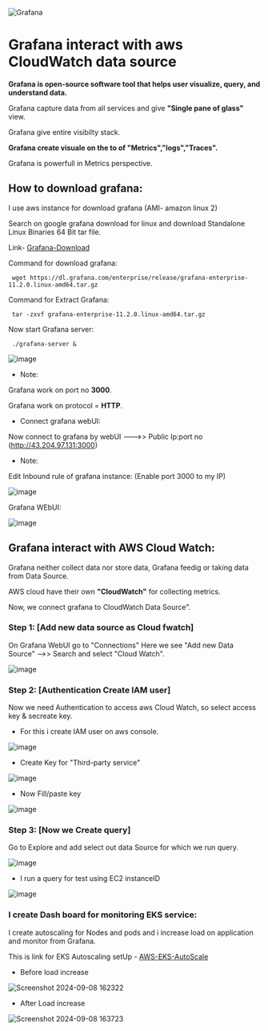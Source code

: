 ![Grafana](https://github.com/user-attachments/assets/5428240d-2908-475f-8673-66f9bce8a4eb)

# Grafana interact with aws CloudWatch data source

**Grafana is open-source software tool that helps user visualize, query, and understand data.**

Grafana capture data from all services and give **"Single pane of glass"** view.

Grafana give entire visibilty stack.

**Grafana create visuale on the to of "Metrics","logs","Traces".**

Grafana is powerfull in Metrics perspective.


## How to download grafana:

I use aws instance for download grafana (AMI- amazon linux 2)

Search on google grafana download for linux and download Standalone Linux Binaries 64 Bit tar file. 

Link- [Grafana-Download](https://grafana.com/grafana/download )

Command for download grafana:

     wget https://dl.grafana.com/enterprise/release/grafana-enterprise-11.2.0.linux-amd64.tar.gz

Command for Extract Grafana:

     tar -zxvf grafana-enterprise-11.2.0.linux-amd64.tar.gz

Now start Grafana server:

     ./grafana-server &

![image](https://github.com/user-attachments/assets/1beff168-7444-468c-9d99-fa8963d54a48)

     
- Note:

Grafana work on port no **3000**.

Grafana work on protocol = **HTTP**.


- Connect grafana webUI:

Now connect to grafana by webUI --->>  Public Ip:port no (http://43.204.97.131:3000)

- Note:

Edit Inbound rule of grafana instance: (Enable port 3000 to my IP)

![image](https://github.com/user-attachments/assets/e817b3ca-15ba-42f0-8537-76821b176cbe)

Grafana WEbUI:

![image](https://github.com/user-attachments/assets/540075e2-e041-41f2-bdf3-feb1df5fd828)


## Grafana interact with AWS Cloud Watch:

Grafana neither collect data nor store data, Grafana feedig or taking data from Data Source.

AWS cloud have their own **"CloudWatch"** for collecting metrics.

Now, we connect grafana to CloudWatch Data Source".

### Step 1:  [Add new data source as Cloud fwatch]

On Grafana WebUI go to "Connections"  Here we see "Add new Data Source" -->> Search and select "Cloud Watch".

![image](https://github.com/user-attachments/assets/2bca37d2-b7db-48d6-a107-4f1e4b5472e6)


### Step 2: [Authentication Create IAM user] 

Now we need Authentication to access aws Cloud Watch, so select access key & secreate key.

- For this i create IAM user on aws console. 

![image](https://github.com/user-attachments/assets/826e2ebd-c840-4558-abb8-04007896f2fa)

- Create Key for "Third-party service"

![image](https://github.com/user-attachments/assets/13343943-4204-44d4-9e1f-a5996ddfb7fc)

- Now Fill/paste key

![image](https://github.com/user-attachments/assets/640e05d4-8b4e-464c-bb38-8ec88e1213d2)


### Step 3: [Now we Create query]

Go to Explore and add select out data Source for which we run query.

![image](https://github.com/user-attachments/assets/222e17a1-5be7-4ccc-b8b7-ffc12a558347)

- I run a query for test using EC2 instanceID

![image](https://github.com/user-attachments/assets/e150d29c-3af7-4c22-980e-c48afac0bf2f)


### I create Dash board for monitoring EKS service:

I create autoscaling for Nodes and pods and i increase load on application and monitor from Grafana. 

This is link for EKS Autoscaling setUp - [AWS-EKS-AutoScale](https://github.com/Pratikshinde55/EKS-Autoscaler-Pod-Node.git)

- Before load increase
  
![Screenshot 2024-09-08 162322](https://github.com/user-attachments/assets/9bbd7835-e62e-48bd-ba46-8e20a4a23f4e)

- After Load increase

 ![Screenshot 2024-09-08 163723](https://github.com/user-attachments/assets/faeedb47-66b5-4534-b063-60f7c39fb0c9)
 
